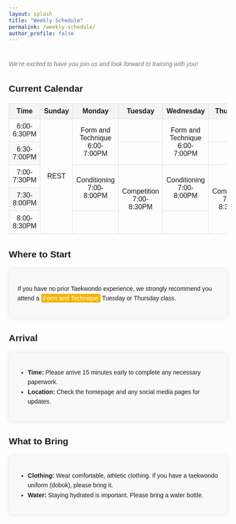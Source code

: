 ```yaml
---
layout: splash
title: "Weekly Schedule"
permalink: /weekly-schedule/
author_profile: false
---
```


<p class="note"><br>We’re excited to have you join us and look forward to training with you!<br></p>

## Current Calendar

<table>
  <thead>
    <tr>
      <th style="width: 10%;">Time</th>
      <th style="width: 12.86%;">Sunday</th>
      <th style="width: 12.86%;">Monday</th>
      <th style="width: 12.86%;">Tuesday</th>
      <th style="width: 12.86%;">Wednesday</th>
      <th style="width: 12.86%;">Thursday</th>
      <th style="width: 12.86%;">Friday</th>
      <th style="width: 12.86%;">Saturday</th>
    </tr>
  </thead>
  <tbody>
    <tr>
      <td>6:00-6:30PM</td>
      <td rowspan="5">REST</td>
      <td rowspan="2">Form and Technique<br>6:00-7:00PM</td>
      <td></td>
      <td rowspan="2">Form and Technique<br>6:00-7:00PM</td>
      <td></td>
      <td rowspan="5">REST</td>
      <td rowspan="5">Competition<br>9:00AM-11:30AM</td>
    </tr>
    <tr>
      <td>6:30-7:00PM</td>
    </tr>
    <tr>
      <td>7:00-7:30PM</td>
      <td rowspan="2">Conditioning<br>7:00-8:00PM</td>
      <td rowspan="3">Competition<br>7:00-8:30PM</td>
      <td rowspan="2">Conditioning<br>7:00-8:00PM</td>
      <td rowspan="3">Competition<br>7:00-8:30PM</td>
    </tr>
    <tr>
      <td>7:30-8:00PM</td>
    </tr>
    <tr>
      <td>8:00-8:30PM</td>
      <td></td>
      <td></td>
    </tr>
  </tbody>
</table>

<style>
  table {
    width: 100%;
    border-collapse: collapse;
    margin: 1em 0;
    table-layout: auto; /* Adjust the table layout to auto */
  }

  th, td {
    border: 1px solid #ddd;
    padding: 8px;
    text-align: center;
  }

  th {
    background-color: #f4f4f4;
  }

  tr:nth-child(even) {
    background-color: #f9f9f9;
  }

  tr:hover {
    background-color: #f1f1f1;
  }

  body {
      font-family: Arial, sans-serif;
      line-height: 1.6;
      margin: 20px;
  }
  .content {
      /* max-width: 800px; */
      margin: auto;
      padding: 20px;
      background: #f9f9f9;
      border-radius: 8px;
      box-shadow: 0 0 10px rgba(0, 0, 0, 0.1);
  }
  /* h3 {
      color: #333;
      border-bottom: 2px solid #f4b400;
      padding-bottom: 10px;
  } */
  .highlight {
      background: #f4b400;
      color: #fff;
      padding: 2px 5px;
      border-radius: 3px;
  }
  /* ul {
      list-style-type: none;
      padding: 0;
  }
  li {
      margin-bottom: 10px;
      padding: 10px;
      background: #fff;
      border-left: 4px solid #f4b400;
      border-radius: 5px;
  } */
  .note {
      font-style: italic;
      color: #777;
  }
</style>

## Where to Start
<div class="content">
  <p>If you have no prior Taekwondo experience, we strongly recommend you attend a <span class="highlight">Form and Technique</span> Tuesday or Thursday class.</p>
</div>

## Arrival
<div class="content">
  <ul>
      <li><strong>Time:</strong> Please arrive 15 minutes early to complete any necessary paperwork.</li>
      <li><strong>Location:</strong> Check the homepage and any social media pages for updates.</li>
  </ul>
</div>

## What to Bring
<div class="content">
  <ul>
      <li><strong>Clothing:</strong> Wear comfortable, athletic clothing. If you have a taekwondo uniform (dobok), please bring it.</li>
      <li><strong>Water:</strong> Staying hydrated is important. Please bring a water bottle.</li>
  </ul>
</div>
